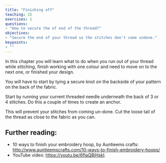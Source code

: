 ```yaml
---
title: "Finishing off"
teaching: 15 
exercises: 1
questions:
- "How to secure the of end of the thread?"
objectives:
- "Secure the end of your thread so the stitches don't come undone."
keypoints:
- ""
---
```


In this chapter you will learn what to do when you run out of your thread while stitching, finish working with one colour and need to move on to the next one, or finished your design. 

You will have to start by tying a secure knot on the backside of your pattern on the back of the fabric.

Start by running your current threaded needle underneath the back of 3 or 4 stitches. 
Do this a couple of times to create an anchor.

This will prevent your stitches from coming un-done.
Cut the loose tail of the thread as close to the fabric as you can.

## Further reading:

- 10 ways to finish your embroidery hoop, by Auntieems crafts: http://www.auntieemscrafts.com/10-ways-to-finish-embroidery-hoops/
- YouTube video: https://youtu.be/6fIaQBjHskI.
